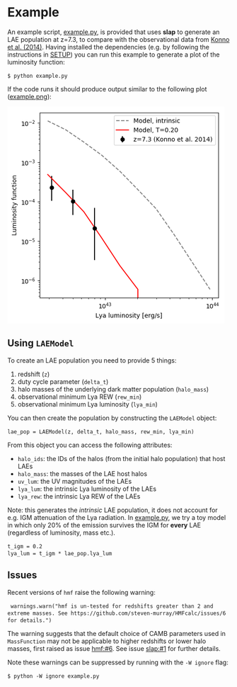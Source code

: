 # Example

An example script, [example.py](./example.py), is provided that uses **slap** to generate an LAE population at z=7.3, to compare with the observational data from [Konno et al. (2014)](). Having installed the dependencies (e.g. by following the instructions in [SETUP](SETUP.md)) you can run this example to generate a plot of the luminosity function:

```
$ python example.py
```
If the code runs it should produce output similar to the following plot ([example.png](./example.png)):

![example.png](./example.png)

## Using `LAEModel`
To create an LAE population you need to provide 5 things:

1. redshift (`z`)
2. duty cycle parameter (`delta_t`)
3. halo masses of the underlying dark matter population (`halo_mass`)
4. observational minimum Lya REW (`rew_min`)
5. observational minimum Lya luminosity (`lya_min`)

You can then create the population by constructing the `LAEModel` object:

```
lae_pop = LAEModel(z, delta_t, halo_mass, rew_min, lya_min)
```
From this object you can access the following attributes:
- `halo_ids`: the IDs of the halos (from the initial halo population) that host LAEs
- `halo_mass`: the masses of the LAE host halos
- `uv_lum`: the UV magnitudes of the LAEs
- `lya_lum`: the intrinsic Lya luminosity of the LAEs
- `lya_rew`: the intrinsic Lya REW of the LAEs

Note: this generates the _intrinsic_ LAE population, it does not account for e.g. IGM attenuation of the Lya radiation.
In [example.py](example.py), we try a toy model in which only 20% of the emission survives the IGM for **every** LAE (regardless of luminosity, mass etc.).

```
t_igm = 0.2
lya_lum = t_igm * lae_pop.lya_lum
```

## Issues
Recent versions of `hmf` raise the following warning:
```
 warnings.warn("hmf is un-tested for redshifts greater than 2 and extreme masses. See https://github.com/steven-murray/HMFcalc/issues/6 for details.")
```
The warning suggests that the default choice of CAMB parameters used in `MassFunction` may not be applicable to higher redshifts or lower halo masses, first raised as issue [hmf:#6](https://github.com/steven-murray/HMFcalc/issues/6). See issue [slap:#1]() for further details.

Note these warnings can be suppressed by running with the `-W ignore` flag:
```
$ python -W ignore example.py
```